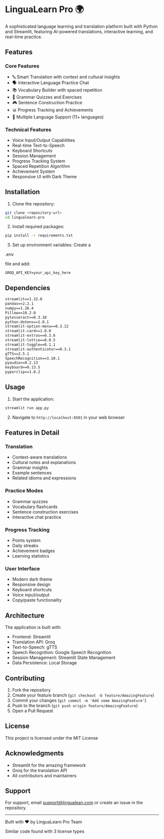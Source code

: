 

# LinguaLearn Pro 🌍

A sophisticated language learning and translation platform built with Python and Streamlit, featuring AI-powered translations, interactive learning, and real-time practice.

## Features

### Core Features
- 🔤 Smart Translation with context and cultural insights
- 🗣️ Interactive Language Practice Chat
- 📚 Vocabulary Builder with spaced repetition
- 🎯 Grammar Quizzes and Exercises
- 🎮 Sentence Construction Practice
- 📊 Progress Tracking and Achievements
- 🌟 Multiple Language Support (11+ languages)

### Technical Features
- Voice Input/Output Capabilities
- Real-time Text-to-Speech
- Keyboard Shortcuts
- Session Management
- Progress Tracking System
- Spaced Repetition Algorithm
- Achievement System
- Responsive UI with Dark Theme

## Installation

1. Clone the repository:
```bash
git clone <repository-url>
cd lingualearn-pro
```

2. Install required packages:
```bash
pip install -r requirements.txt
```

3. Set up environment variables:
Create a 

.env

 file and add:
```
GROQ_API_KEY=your_api_key_here
```

## Dependencies

```txt
streamlit==1.32.0
pandas==2.2.1
numpy==1.26.4
Pillow==10.2.0
pytesseract==0.3.10
python-dotenv==1.0.1
streamlit-option-menu==0.3.12
streamlit-card==1.0.0
streamlit-extras==0.3.6
streamlit-lottie==0.0.5
streamlit-toggle==0.1.1
streamlit-authenticator==0.3.1
gTTS==2.5.1
SpeechRecognition==3.10.1
pyaudio>=0.2.13
keyboard==0.13.5
pyperclip==1.8.2
```

## Usage

1. Start the application:
```bash
streamlit run app.py
```

2. Navigate to `http://localhost:8501` in your web browser

## Features in Detail

### Translation
- Context-aware translations
- Cultural notes and explanations
- Grammar insights
- Example sentences
- Related idioms and expressions

### Practice Modes
- Grammar quizzes
- Vocabulary flashcards
- Sentence construction exercises
- Interactive chat practice

### Progress Tracking
- Points system
- Daily streaks
- Achievement badges
- Learning statistics

### User Interface
- Modern dark theme
- Responsive design
- Keyboard shortcuts
- Voice input/output
- Copy/paste functionality

## Architecture

The application is built with:
- Frontend: Streamlit
- Translation API: Groq
- Text-to-Speech: gTTS
- Speech Recognition: Google Speech Recognition
- Session Management: Streamlit State Management
- Data Persistence: Local Storage

## Contributing

1. Fork the repository
2. Create your feature branch (`git checkout -b feature/AmazingFeature`)
3. Commit your changes (`git commit -m 'Add some AmazingFeature'`)
4. Push to the branch (`git push origin feature/AmazingFeature`)
5. Open a Pull Request

## License

This project is licensed under the MIT License

## Acknowledgments

- Streamlit for the amazing framework
- Groq for the translation API
- All contributors and maintainers

## Support

For support, email support@lingualean.com or create an issue in the repository.

---
Built with ❤️ by LinguaLearn Pro Team

Similar code found with 3 license types
